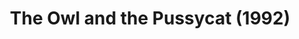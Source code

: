 ---
layout: shows
title: The Owl and the Pussycat (1992)
image:
category:
details:
  Theatre: Players by the Sea
cast:
crew:
  Director: Michael Lipp
external_links:
---